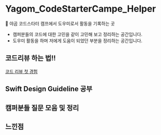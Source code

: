 # Yagom_CodeStarterCampe_Helper

🐻 야곰 코드스타터 캠프에서 도우미로서 활동을 기록하는 곳

- 캠퍼분들의 코드에 대한 고민을 같이 고민해 보고 정리하는 공간입니다.
- 도우미 활동을 하며 저에게 도움이 되었던 부분을 정리하는 공간입니다.

## 코드리뷰 하는 법!!

[코드 리뷰 첫 경험]()

## Swift Design Guideline 공부

## 캠퍼분들 질문 모음 및 정리

## 느낀점
